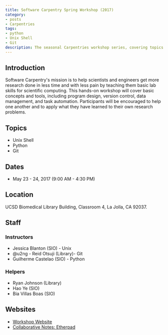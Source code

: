 ```yaml
---
title: Software Carpentry Spring Workshop (2017)
category:
- posts
- Carpentries
tags:
- python
- Unix Shell
- Git
description: The seasonal Carpentries workshop series, covering topics of Python, Unix Shell, and Git.
---
```

## Introduction
Software Carpentry's mission is to help scientists and engineers get more research done in less time and with less pain by teaching them basic lab skills for scientific computing. This hands-on workshop will cover basic concepts and tools, including program design, version control, data management, and task automation. Participants will be encouraged to help one another and to apply what they have learned to their own research problems.

## Topics

* Unix Shell
* Python
* Git

## Dates

* May 23 - 24, 2017 (9:00 AM - 4:30 PM)

## Location
UCSD Biomedical Library Building, Classroom 4, La Jolla, CA 92037.

## Staff

### Instructors
* Jessica Blanton (SIO) - Unix
* @u2ng - Reid Otsuji (Library)- Git
* Guilherme Castelao (SIO) - Python

### Helpers
* Ryan Johnson (Library)
* Hao Ye (SIO)
* Bia Villas Boas (SIO)

## Websites
* [Workshop Website](https://ucsdlib.github.io/2017-05-23-UCSDHPC/)
* [Collaborative Notes: Etherpad](http://pad.software-carpentry.org/ucsd-2017)
